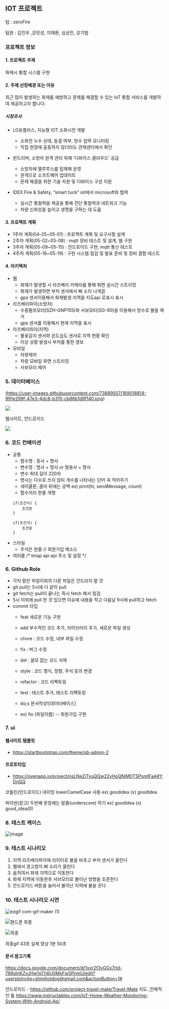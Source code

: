 ## IOT 프로젝트

팀 : zeroFire

팀원 : 김진우 ,강민성, 이채환, 심상진, 강기범

### 프로젝트 정보

#### 1. 프로젝트 주제

화제시 통합 시스템 구현

#### 2. 주제 선정배경 또는 이유

최근 많이 발생하는 화재를 예방하고 문제를 해결할 수 있는 IoT 통합 서비스를 개발하여 제공하고자 합니다.

##### 시장조사

- LG유플러스, 지능형 IOT 소화시전 개발
	- 소화전 누수 상태, 동결 여부, 방수 압력 모니터링
	- 직접 현장에 출동하지 않더라도 관제센터에서 확인


- 윈드리버, 소방차 원격 관리 위해 ‘디바이스 클라우드’ 공급
	- 소방차에 텔루루스를 탑재해 운영
	- 원격으로 소프트웨어 업데이트
	- 문제 해결을 위한 기술 자원 및 디바이스 구성 지원
	
- IDEX Fire & Safety, “smart tuck” iot에서 microsoft와 협력
	- 실시간 통찰력을 제공을 통해 진단 통찰력과 네트워크 기능
	- 차량 신뢰성을 높이고 생명을 구하는 데 도움
	


#### 3. 프로젝트 계획

- 1주차 계획(04-25~05-01) : 프로젝트 계획 및 요구사항 설계 
- 2주차 계획(05-02~05-08) : mqtt 장비 테스트 및 설계, 웹 구현
- 3주차 계획(05-09~05-15) : 안드로이드 구현, mqtt 통신 테스트
- 4주차 계획(05-16~05-19) : 구현 시스템 점검 및 발표 준비 및 장비 결함 테스트

#### 4. 아키텍처 

- 웹
  - 화재가 발생할 시 라즈베리 카메라를 통해 화면 실시간 스트리밍
  - 화재가 발생하면 부저 센서에서 삐 소리 나게끔
  - gps 센서이용해서 화재발생 지역을 지도api 로표시 표시
- 라즈베리파이(소방차)
  - 수중펌프모터(SZH-GNP155)와 서보모터(SG-90)을 이용해서 방수로 불을 제거
  - gps 센서를 이용해서 현재 지역을 표시
- 라즈베리파이(지역)
  -  불꽃감지 센서와 온도습도 센서로 지역 현황 확인
  -  이상 상황 발생시 부저를 통한 경보
- 모바일
  -  차량제어
  -  차량 모바일 화면 스트리밍
  -  서보모터 제어

### 5. 데이터베이스

(https://user-images.githubusercontent.com/73889507/169018814-991e299f-47e3-4dc8-b315-cb86b1d9f140.png)

<img src = "https://user-images.githubusercontent.com/73889507/169018814-991e299f-47e3-4dc8-b315-cb86b1d9f140.png" >

웹사이트, 안드로이드 

<img src = "https://user-images.githubusercontent.com/73889507/169019045-f5467d8d-a7c6-4aaf-97d3-9d1b8f4f2bf0.PNG" >




### 6. 코드 컨베이션
- 공통
  - 함수명 : 동사 + 명사
  - 변수명 : 명사 + 명사 or 형용사 + 명사
  - 변수 최대 길이 220자
  - 명사는 다수로 쓰지 않되 개수를 나타내는 단어 꼭 적어주기
  - 세미클론, 콤마 뒤에는 공백 ex) print(hi, sendMessage, count)
  - 함수끼리 한줄 개행
  ```pychon
  if(조건식) {
	  조건문
  }

  if(조건식) {
	  조건문
  }

  ```
- 스타일
  - 주석은  한줄 // 회원가입 메소드
- 여러줄 
  /*
  tmap api
    api 주소 및 설정
  */
  
### 6. Github Role
  - 각자 맡은 파일이외의 다른 파일은 건드리지 말 것
  - git pull는 5시에 다 같이 pull
  - git fetch는 pull이 끝나는 즉시 fetch 해서 점검
  - 5시 이외에 pull 한 것 있으면 이슈에 내용을 적고 다음날 9시에 pull하고 fetch
  - commit 타입 
    - feat 새로운 기능 구현
    - add 부수적인 코드 추가, 라이브러리 추가, 새로운 파일 생성
    - chore : 코드 수정, 내부 파일 수정
    - fix : 버그 수정
    - del : 쓸모 없는 코드 삭제
    - style : 코드 형식, 정렬, 주석 등의 변경
    - refactor : 코드 리펙토링
    - test : 테스트 추가, 테스트 리펙토링
    - do;s 문서작성![데이터베이스]

    - ex) fix (파일이름) -- 회원가입 구현

### 7. ui

#### 웹사이트 탬플릿

- https://startbootstrap.com/theme/sb-admin-2

#### 프로토타입

- https://ovenapp.io/project/nsLNeZiTvuQQw22yHoQNiM0TSPsmtFaA#YDnQQ


코틀린(안드로이드)
네이밍 lowerCamelCase 사용 ex) goodidea (x) goodIdea 



파이썬(장고)
두번째 문장에는 밑줄(underscore) 하기 ex) goodidea (x) good_idea(0)


### 8. 테스트 케이스

![image](https://user-images.githubusercontent.com/73889507/169029293-7c6034dd-b029-4e8f-a695-5a1768f0085d.png)



### 9. 테스트 시나리오

1. 지역 라즈베리파이에 라이터로 불을 비추고 부저 센서가 울린다
2. 웹에서 경고창이 삐 소리가 울린다
3. 움직여서 화제 지역으로 이동한다
4. 화제 지역에 이동한후 서브모터로 불이난 방향을 조준한다
5. 안드로이드 버튼을 눌러서 불이난 지역에 불을 끈다

### 10. 테스트 시나리오 시연

![ezgif com-gif-maker (1)](https://user-images.githubusercontent.com/73889507/169212099-47b552ce-1d20-4bdf-98bc-fa3dd718b599.gif)

![핸드폰 최종](https://user-images.githubusercontent.com/73889507/169215428-2bcb4b18-7741-4d4b-b9bf-9b9b67ebf942.gif)

![최종](https://user-images.githubusercontent.com/73889507/169213918-8263d08c-33ae-4a73-8458-5a5b9c3498a6.gif)

최종gif 43초 실제 영상 1분 50초



#### 문서 참고기록

https://docs.google.com/document/d/1xxr2f3yGGx7rId-788glnKZvJHw1qTh6U0MxFwSPnmU/edit?userstoinvite=shimhotdog@gmail.com&actionButton=1#

안드로이드 - https://github.com/project-travel-mate/Travel-Mate 지도 ,전체적인 틀 https://www.instructables.com/IoT-Home-Weather-Monitoring-System-With-Android-Ap/



